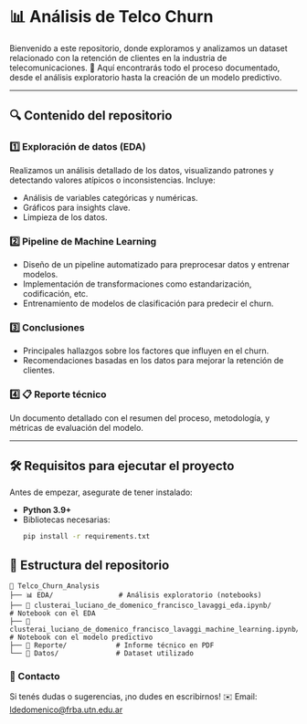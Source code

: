 # 📊 **Análisis de Telco Churn**  

Bienvenido a este repositorio, donde exploramos y analizamos un dataset relacionado con la retención de clientes en la industria de telecomunicaciones. 🚀 Aquí encontrarás todo el proceso documentado, desde el análisis exploratorio hasta la creación de un modelo predictivo.  

---

## 🔍 **Contenido del repositorio**

### 1️⃣ Exploración de datos (EDA)  
Realizamos un análisis detallado de los datos, visualizando patrones y detectando valores atípicos o inconsistencias. Incluye:
- Análisis de variables categóricas y numéricas.
- Gráficos para insights clave.  
- Limpieza de los datos.

### 2️⃣ **Pipeline de Machine Learning**  
- Diseño de un pipeline automatizado para preprocesar datos y entrenar modelos.  
- Implementación de transformaciones como estandarización, codificación, etc.
- Entrenamiento de modelos de clasificación para predecir el churn.

### 3️⃣ **Conclusiones**  
- Principales hallazgos sobre los factores que influyen en el churn.  
- Recomendaciones basadas en los datos para mejorar la retención de clientes.

### 4️⃣ **📋 Reporte técnico**  
Un documento detallado con el resumen del proceso, metodología, y métricas de evaluación del modelo.

---

## 🛠️ **Requisitos para ejecutar el proyecto**  

Antes de empezar, asegurate de tener instalado:  
- **Python 3.9+**  
- Bibliotecas necesarias:  
  ```bash
  pip install -r requirements.txt

## 📁 **Estructura del repositorio**

```plaintext
📂 Telco_Churn_Analysis
├── 📊 EDA/                # Análisis exploratorio (notebooks)
├── 🤖 clusterai_luciano_de_domenico_francisco_lavaggi_eda.ipynb/        # Notebook con el EDA
├── 🤖 clusterai_luciano_de_domenico_francisco_lavaggi_machine_learning.ipynb/        # Notebook con el modelo predictivo
├── 📄 Reporte/            # Informe técnico en PDF
└── 📂 Datos/              # Dataset utilizado
```
### **📨 Contacto**

Si tenés dudas o sugerencias, ¡no dudes en escribirnos!
✉️ Email: ldedomenico@frba.utn.edu.ar
